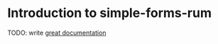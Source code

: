 # Introduction to simple-forms-rum

TODO: write [great documentation](http://jacobian.org/writing/what-to-write/)
